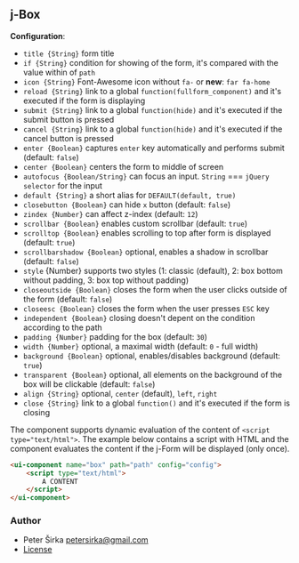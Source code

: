 ## j-Box

__Configuration__:

- `title {String}` form title
- `if {String}` condition for showing of the form, it's compared with the value within of `path`
- `icon {String}` Font-Awesome icon without `fa-` or __new__: `far fa-home`
- `reload {String}` link to a global `function(fullform_component)` and it's executed if the form is displaying
- `submit {String}` link to a global `function(hide)` and it's executed if the submit button is pressed
- `cancel {String}` link to a global `function(hide)` and it's executed if the cancel button is pressed
- `enter {Boolean}` captures `enter` key automatically and performs submit (default: `false`)
- `center {Boolean}` centers the form to middle of screen
- `autofocus {Boolean/String}` can focus an input. `String` === `jQuery selector` for the input
- `default {String}` a short alias for `DEFAULT(default, true)`
- `closebutton {Boolean}` can hide `x` button (default: `false`)
- `zindex {Number}` can affect z-index (default: `12`)
- `scrollbar {Boolean}` enables custom scrollbar (default: `true`)
- `scrolltop {Boolean}` enables scrolling to top after form is displayed (default: `true`)
- `scrollbarshadow {Boolean}` optional, enables a shadow in scrollbar (default: `false`)
- `style` {Number} supports two styles (1: classic (default), 2: box bottom without padding, 3: box top without padding)
- `closeoutside {Boolean}` closes the form when the user clicks outside of the form (default: `false`)
- `closeesc {Boolean}` closes the form when the user presses `ESC` key
- `independent {Boolean}` closing doesn't depent on the condition according to the path
- `padding {Number}` padding for the box (default: `30`)
- `width {Number}` optional, a maximal width (default: `0` - full width)
- `background {Boolean}` optional, enables/disables background (default: `true`)
- `transparent {Boolean}` optional, all elements on the background of the box will be clickable (default: `false`)
- `align {String}` optional, `center` (default), `left`, `right`
- `close {String}` link to a global `function()` and it's executed if the form is closing

The component supports dynamic evaluation of the content of `<script type="text/html">`. The example below contains a script with HTML and the component evaluates the content if the j-Form will be displayed (only once).

```html
<ui-component name="box" path="path" config="config">
	<script type="text/html">
		A CONTENT
	</script>
</ui-component>
```

### Author

- Peter Širka <petersirka@gmail.com>
- [License](https://www.totaljs.com/license/)